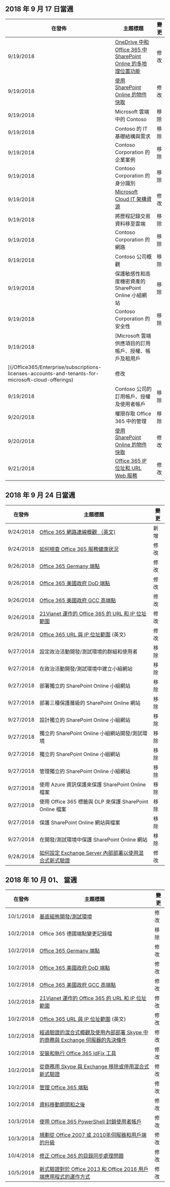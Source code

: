 

## <a name="week-of-september-17-2018"></a>2018 年 9 月 17 日當週


| 在發佈 |主題標題 | 變更 |
|------|------------|--------|
| 9/19/2018 | [OneDrive 中和 Office 365 中 SharePoint Online 的多地理位置功能](/Office365/Enterprise/multi-geo-capabilities-in-onedrive-and-sharepoint-online-in-office-365) | 修改 |
| 9/19/2018 | [使用 SharePoint Online 的物件快取](/Office365/Enterprise/using-the-object-cache-with-sharepoint-online) | 修改 |
| 9/19/2018 | Microsoft 雲端中的 Contoso | 移除 |
| 9/19/2018 | Contoso 的 IT 基礎結構與需求 | 移除 |
| 9/19/2018 | Contoso Corporation 的企業案例 | 移除 |
| 9/19/2018 | Contoso Corporation 的身分識別 | 移除 |
| 9/19/2018 | [Microsoft Cloud IT 架構資源](/Office365/Enterprise/microsoft-cloud-it-architecture-resources) | 修改 |
| 9/19/2018 | 將歷程記錄交易資料移至雲端 | 移除 |
| 9/19/2018 | Contoso Corporation 的網路 | 移除 |
| 9/19/2018 | Contoso 公司概觀 | 移除 |
| 9/19/2018 | 保護敏感性和高度機密資產的 SharePoint Online 小組網站 | 移除 |
| 9/19/2018 | Contoso Corporation 的安全性 | 移除 |
| 9/19/2018 | [Microsoft 雲端供應項目的訂用帳戶、授權、帳戶及租用戶
](/Office365/Enterprise/subscriptions-licenses-accounts-and-tenants-for-microsoft-cloud-offerings) | 修改 |
| 9/19/2018 | Contoso 公司的訂用帳戶、授權及使用者帳戶 | 移除 |
| 9/20/2018 | 權限存取 Office 365 中的管理 | 移除 |
| 9/20/2018 | [使用 SharePoint Online 的物件快取](/Office365/Enterprise/using-the-object-cache-with-sharepoint-online) | 修改 |
| 9/21/2018 | [Office 365 IP 位址和 URL Web 服務](/Office365/Enterprise/office-365-ip-web-service) | 修改 |


## <a name="week-of-september-24-2018"></a>2018 年 9 月 24 日當週


| 在發佈 |主題標題 | 變更 |
|------|------------|--------|
| 9/24/2018 | [Office 365 網路連線概觀 （英文)](/Office365/Enterprise/office-365-networking-overview) | 新增 |
| 9/24/2018 | [如何檢查 Office 365 服務健康狀況](/Office365/Enterprise/view-service-health) | 修改 |
| 9/26/2018 | [Office 365 Germany 端點](/Office365/Enterprise/office-365-germany-endpoints) | 修改 |
| 9/26/2018 | [Office 365 美國政府 DoD 端點](/Office365/Enterprise/office-365-u-s-government-dod-endpoints) | 修改 |
| 9/26/2018 | [Office 365 美國政府 GCC 高端點](/Office365/Enterprise/office-365-u-s-government-gcc-high-endpoints) | 修改 |
| 9/26/2018 | [21Vianet 運作的 Office 365 的 URL 和 IP 位址範圍](/Office365/Enterprise/urls-and-ip-address-ranges-21vianet) | 修改 |
| 9/26/2018 | [Office 365 URL 與 IP 位址範圍](/Office365/Enterprise/urls-and-ip-address-ranges) (英文) | 修改 |
| 9/27/2018 | 設定政治活動開發/測試環境的群組和使用者 | 移除 |
| 9/27/2018 | 在政治活動開發/測試環境中建立小組網站 | 移除 |
| 9/27/2018 | 部署獨立的 SharePoint Online 小組網站 | 移除 |
| 9/27/2018 | 部署三種保護層級的 SharePoint Online 網站 | 移除 |
| 9/27/2018 | 設計獨立的 SharePoint Online 小組網站 | 移除 |
| 9/27/2018 | 獨立的 SharePoint Online 小組網站開發/測試環境 | 移除 |
| 9/27/2018 | 獨立的 SharePoint Online 小組網站 | 移除 |
| 9/27/2018 | 管理獨立的 SharePoint Online 小組網站 | 移除 |
| 9/27/2018 | 使用 Azure 資訊保護來保護 SharePoint Online 檔案 | 移除 |
| 9/27/2018 | 使用 Office 365 標籤與 DLP 來保護 SharePoint Online 檔案 | 移除 |
| 9/27/2018 | 保護 SharePoint Online 網站與檔案 | 移除 |
| 9/27/2018 | 在開發/測試環境中保護 SharePoint Online 網站 | 移除 |
| 9/28/2018 | [如何設定 Exchange Server 內部部署以使用混合式新式驗證](/Office365/Enterprise/configure-exchange-server-for-hybrid-modern-authentication) | 修改 |


## <a name="week-of-october-01-2018"></a>2018 年 10 月 01、 當週


| 在發佈 |主題標題 | 變更 |
|------|------------|--------|
| 10/1/2018 | [基底組態開發/測試環境](/Office365/Enterprise/base-configuration-dev-test-environment) | 修改 |
| 10/2/2018 | Office 365 德國端點變更記錄檔 | 移除 |
| 10/2/2018 | [Office 365 Germany 端點](/Office365/Enterprise/office-365-germany-endpoints) | 修改 |
| 10/2/2018 | [Office 365 美國政府 DoD 端點](/Office365/Enterprise/office-365-u-s-government-dod-endpoints) | 修改 |
| 10/2/2018 | [Office 365 美國政府 GCC 高端點](/Office365/Enterprise/office-365-u-s-government-gcc-high-endpoints) | 修改 |
| 10/2/2018 | [21Vianet 運作的 Office 365 的 URL 和 IP 位址範圍](/Office365/Enterprise/urls-and-ip-address-ranges-21vianet) | 修改 |
| 10/2/2018 | [Office 365 URL 與 IP 位址範圍](/Office365/Enterprise/urls-and-ip-address-ranges) (英文) | 修改 |
| 10/2/2018 | [經過驗證的混合式概觀及使用內部部署 Skype 中的商務與 Exchange 伺服器的先決條件](/Office365/Enterprise/hybrid-modern-auth-overview) | 修改 |
| 10/2/2018 | [安裝和執行 Office 365 IdFix 工具](/Office365/Enterprise/install-and-run-idfix) | 修改 |
| 10/2/2018 | [從商務用 Skype 與 Exchange 移除或停用混合式新式驗證](/Office365/Enterprise/remove-or-disable-hybrid-modern-authentication-from-skype-for-business-and-excha) | 修改 |
| 10/2/2018 | [管理 Office 365 端點](/Office365/Enterprise/managing-office-365-endpoints) | 修改 |
| 10/2/2018 | [資料移動期間和之後](/Office365/Enterprise/during-and-after-your-data-move) | 修改 |
| 10/3/2018 | [使用 Office 365 PowerShell 封鎖使用者帳戶](/Office365/Enterprise/powershell/block-user-accounts-with-office-365-powershell) | 修改 |
| 10/3/2018 | [規劃從 Office 2007 或 2010年伺服器和用戶端的升級](/Office365/Enterprise/plan-upgrade-previous-versions-office) | 修改 |
| 10/4/2018 | [修正 Office 365 的目錄同步處理問題](/Office365/Enterprise/fix-problems-with-directory-synchronization) | 修改 |
| 10/5/2018 | [新式驗證對於 Office 2013 和 Office 2016 用戶端應用程式的運作方式](/Office365/Enterprise/modern-auth-for-office-2013-and-2016) | 修改 |
